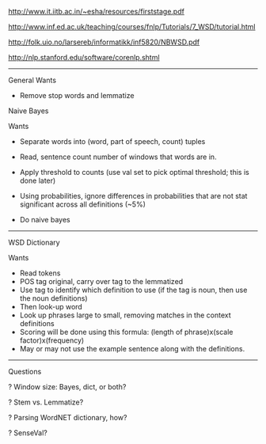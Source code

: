 http://www.it.iitb.ac.in/~esha/resources/firststage.pdf

http://www.inf.ed.ac.uk/teaching/courses/fnlp/Tutorials/7_WSD/tutorial.html

http://folk.uio.no/larsereb/informatikk/inf5820/NBWSD.pdf

http://nlp.stanford.edu/software/corenlp.shtml


---------------------------------------------------------------------------------------------


General Wants
- Remove stop words and lemmatize


Naive Bayes

Wants
- Separate words into (word, part of speech, count) tuples
- Read, sentence count number of windows that words are in.
- Apply threshold to counts (use val set to pick optimal threshold; this is done later)

- Using probabilities, ignore differences in probabilities that are not stat significant across all definitions (~5%)
- Do naive bayes

----------------------------------------------------------------------------------------------------------------------

WSD Dictionary

Wants
- Read tokens
- POS tag original, carry over tag to the lemmatized
- Use tag to identify which definition to use (if the tag is noun, then use the noun definitions)
- Then look-up word
- Look up phrases large to small, removing matches in the context definitions
- Scoring will be done using this formula: (length of phrase)x(scale factor)x(frequency)
- May or may not use the example sentence along with the definitions.

----------------------------------------------------------------------------------------------------------------------

Questions

? Window size: Bayes, dict, or both?

? Stem vs. Lemmatize?

? Parsing WordNET dictionary, how?

? SenseVal?
